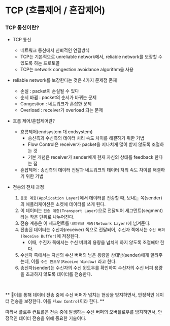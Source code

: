 # TCP (흐름제어 / 혼잡제어)

### TCP 통신이란?
- TCP 통신
	* 네트워크 통신에서 신뢰적인 연결방식
	* TCP는 기본적으로 unreliable network에서, reliable network를 보장할 수 있도록 하는 프로토콜
	* TCP는 network congestion avoidance algorithm을 사용

- reliable network를 보장한다는 것은 4가지 문제점 존재
	* 손실 : packet이 손실될 수 있다
	* 순서 바뀜 : packet의 순서가 바뀌는 문제
	* Congestion : 네트워크가 혼잡한 문제
	* Overload : receiver가 overload 되는 문제

- 흐름 제어/혼잡제어란?
	* 흐름제어(endsystem 대 endsystem)
		* 송신측과 수신측의 데이터 처리 속도 차이를 해결하기 위한 기법
		* Flow Control은 receiver가 packet을 지나치게 많이 받지 않도록 조절하는 것
		* 기본 개념은 receiver가 sender에게 현재 자신의 상태를 feedback 한다는 점
	* 혼잡제어 : 송신측의 데이터 전달과 네트워크의 데이터 처리 속도 차이를 해결하기 위한 기법

- 전송의 전체 과정
	1. `응용 계층(Application Layer)`에서 데이터를 전송할 때, 보내는 쪽(sender)의 애플리케이션은 소켓에 데이터를 쓰게 된다.
	2.  이 데이터는 `전송 계층(Transport Layer)`으로 전달되어 세그먼트(segment)라는 작은 단위로 나누어진다.
	3.  전송 계층은 이 세크먼트를 `네트워크 계층(Network Layer)`에 넘겨준다.
	4.  전송된 데이터는 수신자(receiver) 쪽으로 전달되어, 수신자 쪽에서는 `수신 버퍼(Receive Buffer)`에 저장된다.
		* 이때, 수진자 쪽에서는 수신 버퍼의 용량을 넘치게 하지 않도록 조절해야 한다.
	5.  수신자 쪽에서는 자신의 수신 버퍼의 남은 용량을 상대방(sender)에게 알려주는데, 이를 `수신 윈도우(Receive Window)` 라고 한다.
	6. 송신자(sender)는 수신자의 수신 윈도우를 확인하여 수신자의 수신 버퍼 용량을 초과하지 않도록 데이터를 전송한다.
<br/>

** 🧨이를 통해 데이터 전송 중에 수신 버퍼가 넘치는 현상을 방지하면서, 안정적인 데이터 전송을 보장한다. 이를 `Flow Control`이라 한다. **

따라서 플로우 컨트롤은 전송 중에 발생하는 수신 버퍼의 오버플로우를 방지하면서, 안정적인 데이터 전송을 위해 중요한 기술이다.
